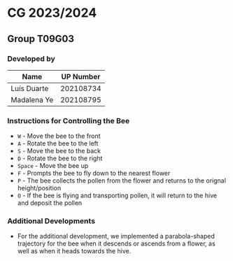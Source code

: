 # CG 2023/2024

## Group T09G03
### Developed by
| Name        | UP Number |
|-------------|-----------|
| Luís Duarte | 202108734 |
| Madalena Ye | 202108795 |

### Instructions for Controlling the Bee
* `W` - Move the bee to the front
* `A` - Rotate the bee to the left
* `S` - Move the bee to the back
* `D` - Rotate the bee to the right
* `Space` - Move the bee up
* `F` - Prompts the bee to fly down to the nearest flower
* `P` - The bee collects the pollen from the flower and returns to the orignal height/position
* `O` - If the bee is flying and transporting pollen, it will return to the hive and deposit the pollen

### Additional Developments
* For the additional development, we implemented a parabola-shaped trajectory for the bee when it descends or ascends from a flower, as well as when it heads towards the hive.
